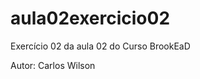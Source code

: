 aula02exercicio02
=================
Exercício 02 da aula 02 do Curso BrookEaD

Autor: Carlos Wilson
